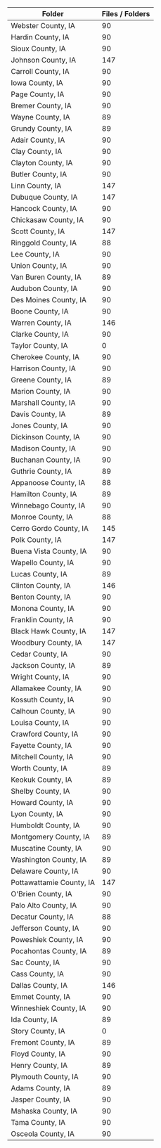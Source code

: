 | Folder                   |   Files / Folders |
|--------------------------|-------------------|
| Webster County, IA       |                90 |
| Hardin County, IA        |                90 |
| Sioux County, IA         |                90 |
| Johnson County, IA       |               147 |
| Carroll County, IA       |                90 |
| Iowa County, IA          |                90 |
| Page County, IA          |                90 |
| Bremer County, IA        |                90 |
| Wayne County, IA         |                89 |
| Grundy County, IA        |                89 |
| Adair County, IA         |                90 |
| Clay County, IA          |                90 |
| Clayton County, IA       |                90 |
| Butler County, IA        |                90 |
| Linn County, IA          |               147 |
| Dubuque County, IA       |               147 |
| Hancock County, IA       |                90 |
| Chickasaw County, IA     |                90 |
| Scott County, IA         |               147 |
| Ringgold County, IA      |                88 |
| Lee County, IA           |                90 |
| Union County, IA         |                90 |
| Van Buren County, IA     |                89 |
| Audubon County, IA       |                90 |
| Des Moines County, IA    |                90 |
| Boone County, IA         |                90 |
| Warren County, IA        |               146 |
| Clarke County, IA        |                90 |
| Taylor County, IA        |                 0 |
| Cherokee County, IA      |                90 |
| Harrison County, IA      |                90 |
| Greene County, IA        |                89 |
| Marion County, IA        |                90 |
| Marshall County, IA      |                90 |
| Davis County, IA         |                89 |
| Jones County, IA         |                90 |
| Dickinson County, IA     |                90 |
| Madison County, IA       |                90 |
| Buchanan County, IA      |                90 |
| Guthrie County, IA       |                89 |
| Appanoose County, IA     |                88 |
| Hamilton County, IA      |                89 |
| Winnebago County, IA     |                90 |
| Monroe County, IA        |                88 |
| Cerro Gordo County, IA   |               145 |
| Polk County, IA          |               147 |
| Buena Vista County, IA   |                90 |
| Wapello County, IA       |                90 |
| Lucas County, IA         |                89 |
| Clinton County, IA       |               146 |
| Benton County, IA        |                90 |
| Monona County, IA        |                90 |
| Franklin County, IA      |                90 |
| Black Hawk County, IA    |               147 |
| Woodbury County, IA      |               147 |
| Cedar County, IA         |                90 |
| Jackson County, IA       |                89 |
| Wright County, IA        |                90 |
| Allamakee County, IA     |                90 |
| Kossuth County, IA       |                90 |
| Calhoun County, IA       |                90 |
| Louisa County, IA        |                90 |
| Crawford County, IA      |                90 |
| Fayette County, IA       |                90 |
| Mitchell County, IA      |                90 |
| Worth County, IA         |                89 |
| Keokuk County, IA        |                89 |
| Shelby County, IA        |                90 |
| Howard County, IA        |                90 |
| Lyon County, IA          |                90 |
| Humboldt County, IA      |                90 |
| Montgomery County, IA    |                89 |
| Muscatine County, IA     |                90 |
| Washington County, IA    |                89 |
| Delaware County, IA      |                90 |
| Pottawattamie County, IA |               147 |
| O'Brien County, IA       |                90 |
| Palo Alto County, IA     |                90 |
| Decatur County, IA       |                88 |
| Jefferson County, IA     |                90 |
| Poweshiek County, IA     |                90 |
| Pocahontas County, IA    |                89 |
| Sac County, IA           |                90 |
| Cass County, IA          |                90 |
| Dallas County, IA        |               146 |
| Emmet County, IA         |                90 |
| Winneshiek County, IA    |                90 |
| Ida County, IA           |                89 |
| Story County, IA         |                 0 |
| Fremont County, IA       |                89 |
| Floyd County, IA         |                90 |
| Henry County, IA         |                89 |
| Plymouth County, IA      |                90 |
| Adams County, IA         |                89 |
| Jasper County, IA        |                90 |
| Mahaska County, IA       |                90 |
| Tama County, IA          |                90 |
| Osceola County, IA       |                90 |
